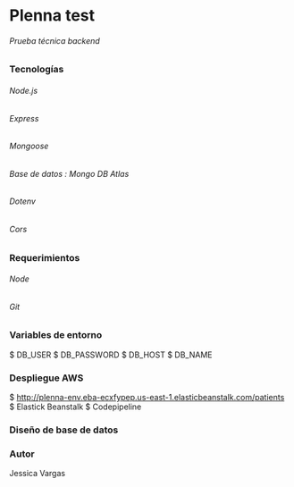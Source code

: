 # Plenna test

###### Prueba técnica backend

### Tecnologías

###### Node.js

###### Express

###### Mongoose

###### Base de datos : Mongo DB Atlas

###### Dotenv

###### Cors

### Requerimientos

###### Node

###### Git

### Variables de entorno

$ DB_USER
$ DB_PASSWORD
$ DB_HOST
$ DB_NAME

### Despliegue AWS

$ http://plenna-env.eba-ecxfypep.us-east-1.elasticbeanstalk.com/patients
$ Elastick Beanstalk
$ Codepipeline

### Diseño de base de datos

### Autor

Jessica Vargas
